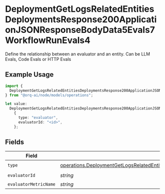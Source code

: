 # DeploymentGetLogsRelatedEntitiesDeploymentsResponse200ApplicationJSONResponseBodyData5Evals7WorkflowRunEvals4

Define the relationship between an evaluator and an entity. Can be LLM Evals, Code Evals or HTTP Evals

## Example Usage

```typescript
import {
  DeploymentGetLogsRelatedEntitiesDeploymentsResponse200ApplicationJSONResponseBodyData5Evals7WorkflowRunEvals4,
} from "@orq-ai/node/models/operations";

let value:
  DeploymentGetLogsRelatedEntitiesDeploymentsResponse200ApplicationJSONResponseBodyData5Evals7WorkflowRunEvals4 =
    {
      type: "evaluator",
      evaluatorId: "<id>",
    };
```

## Fields

| Field                                                                                                                                                                                                                                                                          | Type                                                                                                                                                                                                                                                                           | Required                                                                                                                                                                                                                                                                       | Description                                                                                                                                                                                                                                                                    |
| ------------------------------------------------------------------------------------------------------------------------------------------------------------------------------------------------------------------------------------------------------------------------------ | ------------------------------------------------------------------------------------------------------------------------------------------------------------------------------------------------------------------------------------------------------------------------------ | ------------------------------------------------------------------------------------------------------------------------------------------------------------------------------------------------------------------------------------------------------------------------------ | ------------------------------------------------------------------------------------------------------------------------------------------------------------------------------------------------------------------------------------------------------------------------------ |
| `type`                                                                                                                                                                                                                                                                         | [operations.DeploymentGetLogsRelatedEntitiesDeploymentsResponse200ApplicationJSONResponseBodyData5Evals7WorkflowRunEvals34Type](../../models/operations/deploymentgetlogsrelatedentitiesdeploymentsresponse200applicationjsonresponsebodydata5evals7workflowrunevals34type.md) | :heavy_check_mark:                                                                                                                                                                                                                                                             | N/A                                                                                                                                                                                                                                                                            |
| `evaluatorId`                                                                                                                                                                                                                                                                  | *string*                                                                                                                                                                                                                                                                       | :heavy_check_mark:                                                                                                                                                                                                                                                             | N/A                                                                                                                                                                                                                                                                            |
| `evaluatorMetricName`                                                                                                                                                                                                                                                          | *string*                                                                                                                                                                                                                                                                       | :heavy_minus_sign:                                                                                                                                                                                                                                                             | N/A                                                                                                                                                                                                                                                                            |